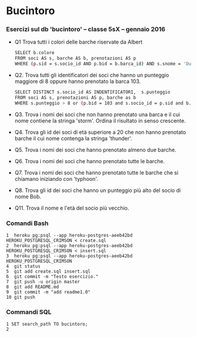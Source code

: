 # Bucintoro

### Esercizi sul db 'bucintoro' – classe 5sX – gennaio 2016
    
* Q1 Trova tutti i colori delle barche riservate da Albert
  	```sh
	SELECT b.colore 
	FROM soci AS s, barche AS b, prenotazioni AS p 
	WHERE (p.sid = s.socio_id AND p.bid = b.barca_id) AND s.snome = 'Dustin'; 
	```
    
* Q2. Trova tutti gli identificatori dei soci che hanno un punteggio maggiore 
      di 8 oppure hanno prenotato la barca 103.
	```sh
	SELECT DISTINCT s.socio_id AS INDENTIFICATORI,  s.punteggio  
	FROM soci AS s, prenotazioni AS p, barche as b
	WHERE s.punteggio > 8 or (p.bid = 103 and s.socio_id = p.sid and b.barca_id = p.bid);
	```
    
* Q3. Trova i nomi dei soci che non hanno prenotato una barca e il cui nome 
      contiene la stringa 'storm'. Ordina il risultato in senso crescente.
* Q4. Trova gli id dei soci di età superiore a 20 che non hanno prenotato 
      barche il cui nome contenga la stringa 'thunder'.
* Q5. Trova i nomi dei soci che hanno prenotato almeno due barche.
* Q6. Trova i nomi dei soci che hanno prenotato tutte le barche.
* Q7. Trova i nomi dei soci che hanno prenotato tutte le barche che si 
      chiamano iniziando con 'typhoon'.
* Q8. Trova gli id dei soci che hanno un punteggio più alto del socio di nome Bob.
* Q11. Trova il nome e l'età del socio più vecchio.
    
### Comandi Bash

    1  heroku pg:psql --app heroku-postgres-aeeb42bd HEROKU_POSTGRESQL_CRIMSON < create.sql 
    2  heroku pg:psql --app heroku-postgres-aeeb42bd HEROKU_POSTGRESQL_CRIMSON < insert.sql 
    3  heroku pg:psql --app heroku-postgres-aeeb42bd HEROKU_POSTGRESQL_CRIMSON
    4  git status
    5  git add create.sql insert.sql 
    6  git commit -m "Testo esercizio."   
    7  git push -u origin master
    8  git add README.md 
    9  git commit -m "add readme1.0" 
    10 git push

### Commandi SQL
    
    1 SET search_path TO bucintoro;
    2 